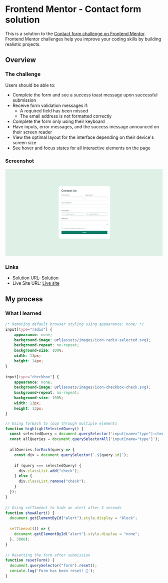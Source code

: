 # Frontend Mentor - Contact form solution

This is a solution to the [Contact form challenge on Frontend Mentor](https://www.frontendmentor.io/challenges/contact-form--G-hYlqKJj). Frontend Mentor challenges help you improve your coding skills by building realistic projects. 

## Overview

### The challenge

Users should be able to:

- Complete the form and see a success toast message upon successful submission
- Receive form validation messages if:
  - A required field has been missed
  - The email address is not formatted correctly
- Complete the form only using their keyboard
- Have inputs, error messages, and the success message announced on their screen reader
- View the optimal layout for the interface depending on their device's screen size
- See hover and focus states for all interactive elements on the page

### Screenshot

![](./screenshot.png)

### Links

- Solution URL: [Solution](https://github.com/aisyahhannes/contact-form-frontend-mentor)
- Live Site URL: [Live site](https://aisyahhannes.github.io/contact-form-frontend-mentor)

## My process

### What I learned

```css
/* Removing default browser styling using appearance: none; */
input[type="radio"] {
    appearance: none;
    background-image: url(assets/images/icon-radio-selected.svg);
    background-repeat: no-repeat;
    background-size: 100%;
    width: 13px;
    height: 14px;
}

input[type="checkbox"] {
    appearance: none;
    background-image: url(assets/images/icon-checkbox-check.svg);
    background-repeat: no-repeat;
    background-size: 100%;
    width: 13px;
    height: 13px;
}
```

```js
// Using forEach to loop through multiple elements  
function highlightSelectedQuery() {  
  const selectedQuery = document.querySelector('input[name="type"]:checked');  
  const allQueries = document.querySelectorAll('input[name="type"]');  

  allQueries.forEach(query => {  
    const div = document.querySelector(`.${query.id}`);  

    if (query === selectedQuery) {
      div.classList.add("check");
    } else {
      div.classList.remove("check");
    }
  });
}

// Using setTimeout to hide an alert after 3 seconds  
function showAlert() {  
  document.getElementById("alert").style.display = "block";  

  setTimeout(() => {  
    document.getElementById("alert").style.display = "none";  
  }, 3000);  
}

// Resetting the form after submission  
function resetForm() {  
  document.querySelector("form").reset();  
  console.log('Form has been reset! 🎉');  
}
```